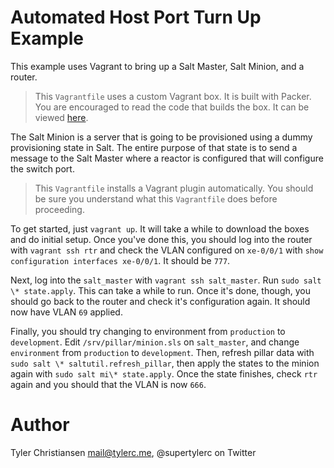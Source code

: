 # Automated Host Port Turn Up Example

This example uses Vagrant to bring up a Salt Master, Salt Minion, and a router.

> This `Vagrantfile` uses a custom Vagrant box.  It is built with Packer.
> You are encouraged to read the code that builds the box.
> It can be viewed [here](https://github.com/supertylerc/packer-salt).

The Salt Minion is a server that is going to be provisioned using a dummy
provisioning state in Salt.  The entire purpose of that state is to send
a message to the Salt Master where a reactor is configured that will configure
the switch port.

> This `Vagrantfile` installs a Vagrant plugin automatically.  You should
> be sure you understand what this `Vagrantfile` does before proceeding.

To get started, just `vagrant up`.  It will take a while to download the
boxes and do initial setup.  Once you've done this, you should log into the
router with `vagrant ssh rtr` and check the VLAN configured on `xe-0/0/1` with
`show configuration interfaces xe-0/0/1`.  It should be `777`.

Next, log into the `salt_master` with `vagrant ssh salt_master`.  Run
`sudo salt \* state.apply`.  This can take a while to run.  Once it's done,
though, you should go back to the router and check it's configuration again.
It should now have VLAN `69` applied.

Finally, you should try changing to environment from `production` to
`development`.  Edit `/srv/pillar/minion.sls` on `salt_master`, and
change `environment` from `production` to `development`.  Then, refresh
pillar data with `sudo salt \* saltutil.refresh_pillar`, then apply the
states to the minion again with `sudo salt mi\* state.apply`.  Once the
state finishes, check `rtr` again and you should that the VLAN is now `666`.

# Author

Tyler Christiansen <mail@tylerc.me>, @supertylerc on Twitter
